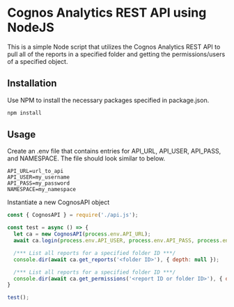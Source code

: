 # Cognos Analytics REST API using NodeJS

This is a simple Node script that utilizes the Cognos Analytics REST API to pull all of the reports in a specified folder and getting the permissions/users of a specified object.

## Installation

Use NPM to install the necessary packages specified in package.json.

```bash
npm install
```

## Usage
Create an .env file that contains entries for API_URL, API_USER, API_PASS, and NAMESPACE. The file should look similar to below.
```
API_URL=url_to_api
API_USER=my_username
API_PASS=my_password
NAMESPACE=my_namespace
```

Instantiate a new CognosAPI object 
```javascript
const { CognosAPI } = require('./api.js');

const test = async () => {
  let ca = new CognosAPI(process.env.API_URL);
  await ca.login(process.env.API_USER, process.env.API_PASS, process.env.NAMESPACE);

  /*** List all reports for a specified folder ID ***/
  console.dir(await ca.get_reports('<folder ID>'), { depth: null });

  /*** List all reports for a specified folder ID ***/
  console.dir(await ca.get_permissions('<report ID or folder ID>'), { depth: null });
}

test();
```
